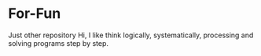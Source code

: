 # For-Fun
Just other repository
Hi,  I like think logically, systematically, processing and solving programs step by step.
